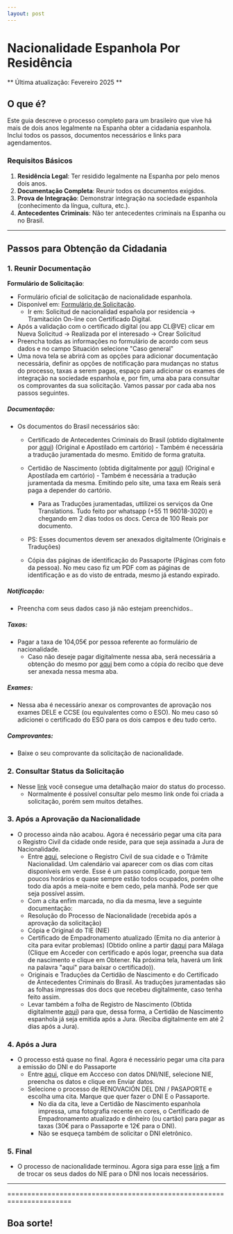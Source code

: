 ```yaml
---
layout: post
---
```


# Nacionalidade Espanhola Por Residência

** Última atualização: Fevereiro 2025 **

## O que é?

Este guia descreve o processo completo para um brasileiro que vive há mais de dois anos legalmente na Espanha obter a cidadania espanhola. Inclui todos os passos, documentos necessários e links para agendamentos.

### Requisitos Básicos

1. **Residência Legal**: Ter residido legalmente na Espanha por pelo menos dois anos.
2. **Documentação Completa**: Reunir todos os documentos exigidos.
3. **Prova de Integração**: Demonstrar integração na sociedade espanhola (conhecimento da língua, cultura, etc.).
4. **Antecedentes Criminais**: Não ter antecedentes criminais na Espanha ou no Brasil.

---

## Passos para Obtenção da Cidadania

### 1. Reunir Documentação

**Formulário de Solicitação**:

- Formulário oficial de solicitação de nacionalidade espanhola.
- Disponível em: [Formulário de Solicitação](https://sede.mjusticia.gob.es/es/tramites/nacionalidad-espanola).
  - Ir em: Solicitud de nacionalidad española por residencia -> Tramitación On-line con Certificado Digital.
- Após a validação com o certificado digital (ou app CL@VE) clicar em Nueva Solicitud -> Realizada por el interesado -> Crear Solicitud
- Preencha todas as informações no formulário de acordo com seus dados e no campo Situación selecione "Caso general"
- Uma nova tela se abrirá com as opções para adicionar documentação necessária, definir as opções de notificação para mudanças no status do processo, taxas a serem pagas, espaço para adicionar os exames de integração na sociedade espanhola e, por fim, uma aba para consultar os comprovantes da sua solicitação. Vamos passar por cada aba nos passos seguintes.

##### **Documentação**:

- Os documentos do Brasil necessários são:

  - Certificado de Antecedentes Criminais do Brasil (obtido digitalmente por [aqui](https://servicos.pf.gov.br/epol-sinic-publico/)) (Original e Apostilado em cartório) - Também é necessária a tradução juramentada do mesmo. Emitido de forma gratuita.
  - Certidão de Nascimento (obtida digitalmente por [aqui](https://home.registrocivil.org.br/rc)) (Original e Apostilada em cartório) - Também é necessária a tradução juramentada da mesma. Emitindo pelo site, uma taxa em Reais será paga a depender do cartório.
    - Para as Traduções juramentadas, uttilizei os serviços da One Translations. Tudo feito por whatsapp (+55 11 96018-3020) e chegando em 2 dias todos os docs. Cerca de 100 Reais por documento.
  - PS: Esses documentos devem ser anexados digitalmente (Originais e Traduções)

  - Cópia das páginas de identificação do Passaporte (Páginas com foto da pessoa). No meu caso fiz um PDF com as páginas de identificação e as do visto de entrada, mesmo já estando expirado.

##### **Notificação**:

- Preencha com seus dados caso já não estejam preenchidos..

##### **Taxas**:

- Pagar a taxa de 104,05€ por pessoa referente ao formulário de nacionalidade.
  - Caso não deseje pagar digitalmente nessa aba, será necessária a obtenção do mesmo por [aqui](https://sede.mjusticia.gob.es/enares790?lang=es_es&idtramite=1288776962092&idpagina=1215197884559) bem como a cópia do recibo que deve ser anexada nessa mesma aba.

##### **Exames**:

- Nessa aba é necessário anexar os comprovantes de aprovação nos exames DELE e CCSE (ou equivalentes como o ESO). No meu caso só adicionei o certificado do ESO para os dois campos e deu tudo certo.

##### **Comprovantes**:

- Baixe o seu comprovante da solicitação de nacionalidade.

### 2. Consultar Status da Solicitação

- Nesse [link](https://sede.mjusticia.gob.es/eConsultas/inicioNacionalidad) você consegue uma detalhação maior do status do processo.
  - Normalmente é possível consultar pelo mesmo link onde foi criada a solicitação, porém sem muitos detalhes.

### 3. Após a Aprovação da Nacionalidade

- O processo ainda não acabou. Agora é necessário pegar uma cita para o Registro Civil da cidade onde reside, para que seja assinada a Jura de Nacionalidade.
  - Entre [aqui](https://www.juntadeandalucia.es/justicia/citaprevia/?idCliente=4), selecione o Registro Civil de sua cidade e o Trâmite Nacionalidad. Um calendário vai aparecer com os dias com citas disponíveis em verde. Esse é um passo complicado, porque tem poucos horários e quase sempre estão todos ocupados, porém olhe todo dia após a meia-noite e bem cedo, pela manhã. Pode ser que seja possível assim.
  - Com a cita enfim marcada, no dia da mesma, leve a seguinte documentação:
  - Resolução do Processo de Nacionalidade (recebida após a aprovação da solicitação)
  - Cópia e Original do TIE (NIE)
  - Certificado de Empadronamento atualizado (Emita no dia anterior à cita para evitar problemas) (Obtido online a partir [daqui](https://sede.malaga.eu/es/tramitacion/tramites-destacados/detalle-del-tramite/index.html?id=119&tipoVO=5) para Málaga (Clique em Acceder con certificado e após logar, preencha sua data de nascimento e clique em Obtener. Na próxima tela, haverá um link na palavra "aquí" para baixar o certificado)).
  - Originais e Traduções da Certidão de Nascimento e do Certificado de Antecedentes Criminais do Brasil. As traduções juramentadas são as folhas impressas dos docs que recebeu digitalmente, caso tenha feito assim.
  - Levar também a folha de Registro de Nascimento (Obtida digitalmente [aqui](https://www.exteriores.gob.es/Documents/DocumentosSC/Nacionalidad/Hoja%20declaratoria%20inscripci%C3%B3n%20nacimiento.pdf)) para que, dessa forma, a Certidão de Nascimento espanhola já seja emitida após a Jura. (Reciba digitalmente em até 2 dias após a Jura).

### 4. Após a Jura

- O processo está quase no final. Agora é necessário pegar uma cita para a emissão do DNI e do Passaporte
  - Entre [aqui](https://www.citapreviadnie.es/citaPreviaDni/Inicio.action), clique em Accceso con datos DNI/NIE, selecione NIE, preencha os datos e clique em Enviar datos.
  - Selecione o processo de RENOVACIÓN DEL DNI / PASAPORTE e escolha uma cita. Marque que quer fazer o DNI E o Passaporte.
    - No dia da cita, leve a Certidão de Nascimento espanhola impressa, uma fotografia recente en cores, o Certificado de Empadronamento atualizado e dinheiro (ou cartão) para pagar as taxas (30€ para o Passaporte e 12€ para o DNI).
    - Não se esqueça também de solicitar o DNI eletrônico.

### 5. Final

- O processo de nacionalidade terminou. Agora siga para esse [link](https://rrnazario.github.io/espanha-dicas/2024/05/11/trocas-de-documentos-apos-a-cidadania-concedida.html) a fim de trocar os seus dados do NIE para o DNI nos locais necessários.

---

======================================================================

## Boa sorte!
